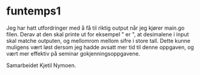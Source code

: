 # funtemps1

Jeg har hatt utfordringer med å få til riktig output når jeg kjører main.go filen. Derav at den skal printe ut for eksempel "<C> er <K>", at desimalene i input skal matche outputen, og mellomrom mellom sifre i store tall. Dette kunne muligens vært løst dersom jeg hadde avsatt mer tid til denne oppgaven, og vært mer effektiv på seminar gokjenningsoppgavene. 
  
  
  Samarbeidet Kjetil Nymoen.
